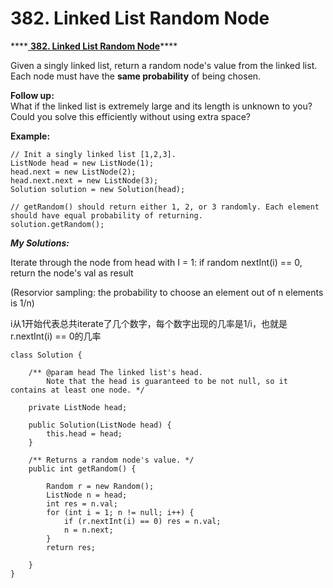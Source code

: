 # 382. Linked List Random Node

\*\*\*\*[ **382. Linked List Random Node**](https://leetcode.com/problems/linked-list-random-node/description/)\*\*\*\*

Given a singly linked list, return a random node's value from the linked list. Each node must have the **same probability** of being chosen.

**Follow up:**  
What if the linked list is extremely large and its length is unknown to you? Could you solve this efficiently without using extra space?

**Example:**

```text
// Init a singly linked list [1,2,3].
ListNode head = new ListNode(1);
head.next = new ListNode(2);
head.next.next = new ListNode(3);
Solution solution = new Solution(head);

// getRandom() should return either 1, 2, or 3 randomly. Each element should have equal probability of returning.
solution.getRandom();
```

_**My Solutions:**_

Iterate through the node from head with I = 1: if random nextInt\(i\) == 0, return the node's val as result 

 \(Resorvior sampling: the probability to choose an element out of n elements is 1/n\)

i从1开始代表总共iterate了几个数字，每个数字出现的几率是1/i，也就是r.nextInt\(i\) == 0的几率

```text
class Solution {

    /** @param head The linked list's head.
        Note that the head is guaranteed to be not null, so it contains at least one node. */
    
    private ListNode head;
    
    public Solution(ListNode head) {
        this.head = head;
    }
    
    /** Returns a random node's value. */
    public int getRandom() {
        
        Random r = new Random();
        ListNode n = head;
        int res = n.val;
        for (int i = 1; n != null; i++) {
            if (r.nextInt(i) == 0) res = n.val;
            n = n.next;
        }
        return res;
        
    }
}
```

